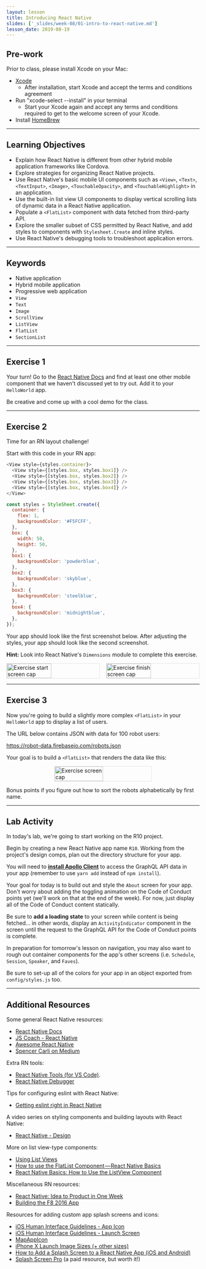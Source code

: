 ```yaml
---
layout: lesson
title: Introducing React Native
slides: ['_slides/week-08/01-intro-to-react-native.md']
lesson_date: 2019-08-19
---
```


## Pre-work

Prior to class, please install Xcode on your Mac:

- [Xcode](https://developer.apple.com/xcode/)
  - After installation, start Xcode and accept the terms and conditions agreement
- Run "xcode-select --install" in your terminal
  - Start your Xcode again and accept any terms and conditions required to get to the welcome screen of your Xcode.
- Install [HomeBrew](https://brew.sh/)

---

## Learning Objectives

- Explain how React Native is different from other hybrid mobile application frameworks like Cordova.
- Explore strategies for organizing React Native projects.
- Use React Native's basic mobile UI components such as `<View>`, `<Text>`, `<TextInput>`, `<Image>`, `<TouchableOpacity>`, and `<TouchableHighlight>` in an application.
- Use the built-in list view UI components to display vertical scrolling lists of dynamic data in a React Native application.
- Populate a `<FlatList>` component with data fetched from third-party API.
- Explore the smaller subset of CSS permitted by React Native, and add styles to components with `Stylesheet.Create` and inline styles.
- Use React Native's debugging tools to troubleshoot application errors.

---

## Keywords

- Native application
- Hybrid mobile application
- Progressive web application
- `View`
- `Text`
- `Image`
- `ScrollView`
- `ListView`
- `FlatList`
- `SectionList`

---

## Exercise 1

Your turn! Go to the [React Native Docs](https://facebook.github.io/react-native/docs/getting-started.html) and find at least one other mobile component that we haven't discussed yet to try out. Add it to your `HelloWorld` app.

Be creative and come up with a cool demo for the class.

---

## Exercise 2

Time for an RN layout challenge!

Start with this code in your RN app:

```js
<View style={styles.container}>
  <View style={[styles.box, styles.box1]} />
  <View style={[styles.box, styles.box2]} />
  <View style={[styles.box, styles.box3]} />
  <View style={[styles.box, styles.box4]} />
</View>
```

```js
const styles = StyleSheet.create({
  container: {
    flex: 1,
    backgroundColor: '#F5FCFF',
  },
  box: {
    width: 50,
    height: 50,
  },
  box1: {
    backgroundColor: 'powderblue',
  },
  box2: {
    backgroundColor: 'skyblue',
  },
  box3: {
    backgroundColor: 'steelblue',
  },
  box4: {
    backgroundColor: 'midnightblue',
  },
});
```

Your app should look like the first screenshot below. After adjusting the styles, your app should look like the second screenshot.

**Hint:** Look into React Native's `Dimensions` module to complete this exercise.

<p style="display: flex; justify-content: space-between;" }>
  <img src="/public/exercises/rn1-e2-start.png" alt="Exercise start screen cap" style="width: 48%; height: 48%; border: 1px solid #e2e2e2;"/>
  <img src="/public/exercises/rn1-e2-finish.png" alt="Exercise finish screen cap" style="width: 48%; height: 48%; border: 1px solid #e2e2e2;"/>
</p>

---

## Exercise 3

Now you're going to build a slightly more complex `<FlatList>` in your `HelloWorld` app to display a list of users.

The URL below contains JSON with data for 100 robot users:

https://robot-data.firebaseio.com/robots.json

Your goal is to build a `<FlatList>` that renders the data like this:

<p style="display: flex; justify-content: center;" }>
  <img src="/public/exercises/rn1-e3.png" alt="Exercise screen cap" style="width: 50%; height: 50%;border: 1px solid #e2e2e2;"/>
</p>

Bonus points if you figure out how to sort the robots alphabetically by first name.

---

## Lab Activity

In today's lab, we're going to start working on the R10 project.

Begin by creating a new React Native app name `R10`. Working from the project's design comps, plan out the directory structure for your app.

You will need to **[install Apollo Client](https://www.apollographql.com/docs/react/essentials/get-started.html)** to access the GraphQL API data in your app (remember to use `yarn add` instead of `npm install`).

Your goal for today is to build out and style the `About` screen for your app. Don't worry about adding the toggling animation on the Code of Conduct points yet (we'll work on that at the end of the week). For now, just display all of the Code of Conduct content statically.

Be sure to **add a loading state** to your screen while content is being fetched... in other words, display an `ActivityIndicator` component in the screen until the request to the GraphQL API for the Code of Conduct points is complete.

In preparation for tomorrow's lesson on navigation, you may also want to rough out container components for the app's other screens (i.e. `Schedule`, `Session`, `Speaker`, and `Faves`).

Be sure to set-up all of the colors for your app in an object exported from `config/styles.js` too.

---

## Additional Resources

Some general React Native resources:

- [React Native Docs](https://facebook.github.io/react-native/docs/getting-started.html)
- [JS Coach - React Native](https://js.coach/react-native)
- [Awesome React Native](https://github.com/jondot/awesome-react-native)
- [Spencer Carli on Medium](https://medium.com/@spencer_carli)

Extra RN tools:

- [React Native Tools (for VS Code)](https://github.com/Microsoft/vscode-react-native).
- [React Native Debugger](https://github.com/jhen0409/react-native-debugger)

Tips for configuring eslint with React Native:

- [Getting eslint right in React Native](https://medium.com/the-react-native-log/getting-eslint-right-in-react-native-bd27524cc77b#.g7alsqenx)

A video series on styling components and building layouts with React Native:

- [React Native - Design](https://www.youtube.com/playlist?list=PL7D-0n1z1EbhkundIsOBaN_mlLvV4_hyO)

More on list view-type components:

- [Using List Views](http://facebook.github.io/react-native/docs/using-a-listview.html)
- [How to use the FlatList Component — React Native Basics](https://medium.com/react-native-development/how-to-use-the-flatlist-component-react-native-basics-92c482816fe6)
- [React Native Basics: How to Use the ListView Component](https://medium.com/differential/react-native-basics-how-to-use-the-listview-component-a0ec44cf1fe8#.asxki5zib)

Miscellaneous RN resources:

- [React Native: Idea to Product in One Week](https://medium.com/adjust-creative/prototyping-with-react-native-an-idea-to-production-in-one-week-3a6b4f474897#.ysexqnc13)
- [Building the F8 2016 App](http://makeitopen.com/tutorials/building-the-f8-app/planning/)

Resources for adding custom app splash screens and icons:

- [iOS Human Interface Guidelines - App Icon](https://developer.apple.com/ios/human-interface-guidelines/graphics/app-icon/)
- [iOS Human Interface Guidelines - Launch Screen](https://developer.apple.com/ios/human-interface-guidelines/graphics/launch-screen/)
- [MapAppIcon](https://makeappicon.com/)
- [iPhone X Launch Image Sizes (+ other sizes)](http://www.steventso.com/posts/iphone-x-app-icon-size-other-sizes/)
- [How to Add a Splash Screen to a React Native App (iOS and Android)](https://medium.com/handlebar-labs/how-to-add-a-splash-screen-to-a-react-native-app-ios-and-android-30a3cec835ae)
- [Splash Screen Pro](https://splashscreen.pro/) (a paid resource, but worth it!)
